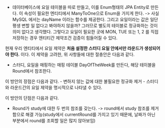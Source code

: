 
- 데이터베이스에 요일 테이블을 따로 만들고, 이를 Enum형태의 JPA Entity로 만든다. 이 속성이 필요한 엔티티에서 ManyToOne으로 Enum을 가지게 한다.
	-> 사실 MySQL 에서는 dayName 이라는 함수를 제공한다. 그리고 요일이라는 값은 일단 평생 변할 일 없다고 봐야하지 않을까? 그러므로 별도의 테이블로 정규화하는 것이 의미 없다고 생각했다. 그렇다고 요일이 필요한 곳에 MON, TUE 또는 1, 2 를 직접 저장하는 경우 엔티티간 제약조건 검증이 힘들어질 수 있다.

현재 우리 엔티티에서 요일 제약은
**처음 설정한 스터디 요일 안에서만 라운드가 생성되어야 한다.** 이다.
이 제약을 고려한, 위 사항들에 대한 절충안은 다음과 같다.
- 스터디, 요일을 매핑하는 매핑 테이블 DayOfTheWeek를 만든다, 해당 테이블을 Round에서 참조한다.

이 방안의 장점은 다음과 같다.
	- 변하지 않는 값에 대한 불필요한 정규화 제거
	- 스터디와 라운드간의 요일 제약을 명시적으로 나타낼 수 있다.

이 방안의 단점은 다음과 같다. 
- Round가 study에 대한 두 번의 참조를 갖는다.
	-> round에서 study 참조를 제거함으로 해결 가능(study에서 currentRound를 가지고 있기 때문에, 날짜가 아닌 부분에서 round를 조회할 일은 많지 않아보임)

